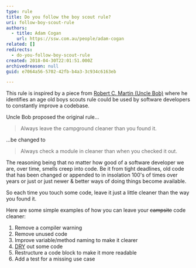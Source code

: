 ```yaml
---
type: rule
title: Do you follow the boy scout rule?
uri: follow-boy-scout-rule
authors:
  - title: Adam Cogan
    url: https://ssw.com.au/people/adam-cogan
related: []
redirects:
  - do-you-follow-boy-scout-rule
created: 2018-04-30T22:01:51.000Z
archivedreason: null
guid: e7064a56-5702-42fb-b4a3-3c934c6163eb

---
```


This rule is inspired by a piece from [Robert C. Martin (Uncle Bob)](https://www.oreilly.com/library/view/97-things-every/9780596809515/ch08.html) where he identifies an age old boys scouts rule could be used by software developers to constantly improve a codebase.

<!--endintro-->

Uncle Bob proposed the original rule...

> Always leave the campground cleaner than you found it.

...be changed to 

> Always check a module in cleaner than when you checked it out.

The reasoning being that no matter how good of a software developer we are, over time, smells creep into code. Be it from tight deadlines, old code that has been changed or appended to in insolation 100's of times over years or just or just newer & better ways of doing things become available. 

So each time you touch some code, leave it just a little cleaner than the way you found it.

Here are some simple examples of how you can leave your ~~campsite~~ code cleaner:

1. Remove a compiler warning
2. Remove unused code 
3. Improve variable/method naming to make it clearer
4. [DRY](/wrap-the-same-logic-in-a-method-instead-of-writing-it-again-and-again) out some code
5. Restructure a code block to make it more readable
6. Add a test for a missing use case
